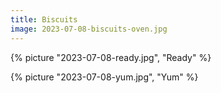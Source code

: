 ```yaml
---
title: Biscuits
image: 2023-07-08-biscuits-oven.jpg
---
```


{% picture "2023-07-08-ready.jpg", "Ready" %}

{% picture "2023-07-08-yum.jpg", "Yum" %}
